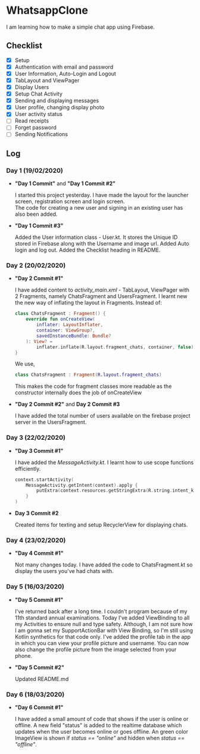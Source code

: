 
# WhatsappClone  
I am learning how to make a simple chat app using Firebase.  
   
## Checklist

 - [x] Setup
 - [x] Authentication with email and password
 - [x] User Information, Auto-Login and Logout
 - [x] TabLayout and ViewPager
 - [x] Display Users
 - [x] Setup Chat Activity
 - [x] Sending and displaying messages
 - [x] User profile, changing display photo
 - [x] User activity status
 - [ ] Read receipts
 - [ ] Forget password
 - [ ] Sending Notifications

## Log  

### Day 1 (19/02/2020)

- **"Day 1 Commit"** and **"Day 1 Commit #2"**  
    
    I started this project yesterday. I have made the layout for the launcher screen, registration screen and login screen.  
    The code for creating a new user and signing in an existing user has also been added.

- **"Day 1 Commit #3"**
	
	Added the User information class - User.kt. It stores the Unique ID stored in Firebase along with the Username and image url. Added Auto login and log out.
	Added the Checklist heading in README.

### Day 2 (20/02/2020)
 
- **"Day 2 Commit #1"**
    
    I have added content to *activity_main.xml* - TabLayout, ViewPager with 2 Fragments, namely ChatsFragment and UsersFragment.
    I learnt new the new way of inflating the layout in Fragments. 
    Instead of:
	```kotlin
	class ChatsFragment : Fragment() {
		override fun onCreateView(
			inflater: LayoutInflater,
			container: ViewGroup?,
			savedInstanceBundle: Bundle?
		): View? =
			inflater.inflate(R.layout.fragment_chats, container, false)
	}
	```
    We use,
    ```kotlin
    class ChatsFragment : Fragment(R.layout.fragment_chats)
    ```
    This makes the code for fragment classes more readable as the constructor internally does the job of onCreateView
    
- **"Day 2 Commit #2"** and **Day 2 Commit #3**
    
    I have added the total number of users available on the firebase project server in the UsersFragment.
    
### Day 3 (22/02/2020)

- **"Day 3 Commit #1"**

    I have added the *MessageActivity.kt*. I learnt how to use scope functions efficiently.
    ```kotlin
    context.startActivity(
        MessageActivity.getIntent(context).apply {
            putExtra(context.resources.getStringExtra(R.string.intent_key_userid), user.id)
        }
    )
    ```
    
- **Day 3 Commit #2**

    Created items for texting and setup RecyclerView for displaying chats.

### Day 4 (23/02/2020)

- **"Day 4 Commit #1"**

	Not many changes today. I have added the code to ChatsFragment.kt so display the users you've had chats with.
	
### Day 5 (16/03/2020)

- **"Day 5 Commit #1"**

    I've returned back after a long time. I couldn't program because of my 11th standard annual examinations.
    Today I've added ViewBinding to all my Activities to ensure null and type safety. Although, I am not sure how
    I am gonna set my SupportActionBar with View Binding, so I'm still using Kotlin synthetics for that code only.
    I've added the profile tab in the app in which you can view your profile picture and username. You can now also
    change the profile picture from the image selected from your phone.
    
- **"Day 5 Commit #2"**

    Updated README.md
    
### Day 6 (18/03/2020)

- **"Day 6 Commit #1"**

    I have added a small amount of code that shows if the user is online or offline. A new field "status" is added to
    the realtime database which updates when the user becomes online or goes offline. An green color ImageView is 
    shown if *status == "online"* and hidden when *status == "offline"*.